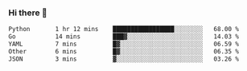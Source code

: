 ### Hi there 👋

<!--START_SECTION:waka-->

```txt
Python       1 hr 12 mins    █████████████████░░░░░░░░   68.00 %
Go           14 mins         ███▓░░░░░░░░░░░░░░░░░░░░░   14.03 %
YAML         7 mins          █▓░░░░░░░░░░░░░░░░░░░░░░░   06.59 %
Other        6 mins          █▓░░░░░░░░░░░░░░░░░░░░░░░   06.35 %
JSON         3 mins          ▓░░░░░░░░░░░░░░░░░░░░░░░░   03.26 %
```

<!--END_SECTION:waka-->

<!--
**jerry-shao/jerry-shao** is a ✨ _special_ ✨ repository because its `README.md` (this file) appears on your GitHub profile.

Here are some ideas to get you started:

- 🔭 I’m currently working on ...
- 🌱 I’m currently learning ...
- 👯 I’m looking to collaborate on ...
- 🤔 I’m looking for help with ...
- 💬 Ask me about ...
- 📫 How to reach me: ...
- 😄 Pronouns: ...
- ⚡ Fun fact: ...
-->
